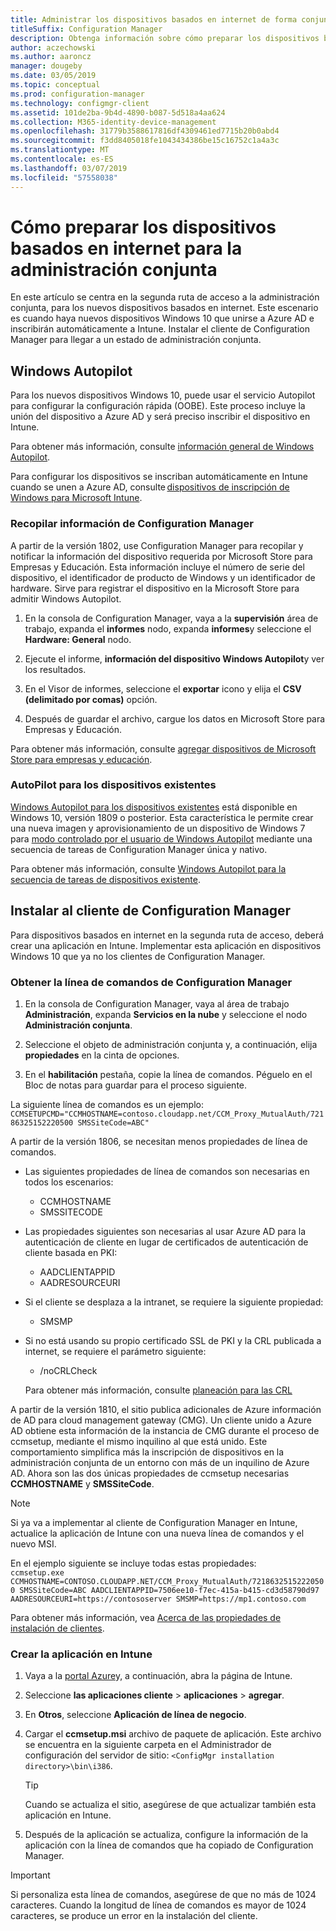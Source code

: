 ```yaml
---
title: Administrar los dispositivos basados en internet de forma conjunta
titleSuffix: Configuration Manager
description: Obtenga información sobre cómo preparar los dispositivos basados en internet de Windows 10 para la administración conjunta.
author: aczechowski
ms.author: aaroncz
manager: dougeby
ms.date: 03/05/2019
ms.topic: conceptual
ms.prod: configuration-manager
ms.technology: configmgr-client
ms.assetid: 101de2ba-9b4d-4890-b087-5d518a4aa624
ms.collection: M365-identity-device-management
ms.openlocfilehash: 31779b3588617816df4309461ed7715b20b0abd4
ms.sourcegitcommit: f3dd8405018fe1043434386be15c16752c1a4a3c
ms.translationtype: MT
ms.contentlocale: es-ES
ms.lasthandoff: 03/07/2019
ms.locfileid: "57558038"
---
```

# <a name="how-to-prepare-internet-based-devices-for-co-management"></a>Cómo preparar los dispositivos basados en internet para la administración conjunta

En este artículo se centra en la segunda ruta de acceso a la administración conjunta, para los nuevos dispositivos basados en internet. Este escenario es cuando haya nuevos dispositivos Windows 10 que unirse a Azure AD e inscribirán automáticamente a Intune. Instalar el cliente de Configuration Manager para llegar a un estado de administración conjunta.  



## <a name="windows-autopilot"></a>Windows Autopilot

Para los nuevos dispositivos Windows 10, puede usar el servicio Autopilot para configurar la configuración rápida (OOBE). Este proceso incluye la unión del dispositivo a Azure AD y será preciso inscribir el dispositivo en Intune.  

Para obtener más información, consulte [información general de Windows Autopilot](https://docs.microsoft.com/windows/deployment/windows-autopilot/windows-autopilot).    

Para configurar los dispositivos se inscriban automáticamente en Intune cuando se unen a Azure AD, consulte [dispositivos de inscripción de Windows para Microsoft Intune](https://docs.microsoft.com/intune/windows-enroll).  


### <a name="gather-information-from-configuration-manager"></a>Recopilar información de Configuration Manager

A partir de la versión 1802, use Configuration Manager para recopilar y notificar la información del dispositivo requerida por Microsoft Store para Empresas y Educación. Esta información incluye el número de serie del dispositivo, el identificador de producto de Windows y un identificador de hardware. Sirve para registrar el dispositivo en la Microsoft Store para admitir Windows Autopilot. 

1. En la consola de Configuration Manager, vaya a la **supervisión** área de trabajo, expanda el **informes** nodo, expanda **informes**y seleccione el **Hardware: General** nodo.  

2. Ejecute el informe, **información del dispositivo Windows Autopilot**y ver los resultados.  

3. En el Visor de informes, seleccione el **exportar** icono y elija el **CSV (delimitado por comas)** opción.  

4. Después de guardar el archivo, cargue los datos en Microsoft Store para Empresas y Educación.  

Para obtener más información, consulte [agregar dispositivos de Microsoft Store para empresas y educación](https://docs.microsoft.com/microsoft-store/add-profile-to-devices#add-devices-and-apply-autopilot-deployment-profile).


### <a name="autopilot-for-existing-devices"></a>AutoPilot para los dispositivos existentes
<!--1358333-->

[Windows Autopilot para los dispositivos existentes](https://techcommunity.microsoft.com/t5/Windows-IT-Pro-Blog/New-Windows-Autopilot-capabilities-and-expanded-partner-support/ba-p/260430) está disponible en Windows 10, versión 1809 o posterior. Esta característica le permite crear una nueva imagen y aprovisionamiento de un dispositivo de Windows 7 para [modo controlado por el usuario de Windows Autopilot](https://docs.microsoft.com/windows/deployment/windows-autopilot/user-driven) mediante una secuencia de tareas de Configuration Manager única y nativo. 

Para obtener más información, consulte [Windows Autopilot para la secuencia de tareas de dispositivos existente](/sccm/osd/deploy-use/windows-autopilot-for-existing-devices).



## <a name="install-the-configuration-manager-client"></a>Instalar al cliente de Configuration Manager

Para dispositivos basados en internet en la segunda ruta de acceso, deberá crear una aplicación en Intune. Implementar esta aplicación en dispositivos Windows 10 que ya no los clientes de Configuration Manager. 

### <a name="get-the-command-line-from-configuration-manager"></a>Obtener la línea de comandos de Configuration Manager

1. En la consola de Configuration Manager, vaya al área de trabajo **Administración**, expanda **Servicios en la nube** y seleccione el nodo **Administración conjunta**.  

2. Seleccione el objeto de administración conjunta y, a continuación, elija **propiedades** en la cinta de opciones.  

3. En el **habilitación** pestaña, copie la línea de comandos. Péguelo en el Bloc de notas para guardar para el proceso siguiente.  

La siguiente línea de comandos es un ejemplo: `CCMSETUPCMD="CCMHOSTNAME=contoso.cloudapp.net/CCM_Proxy_MutualAuth/72186325152220500 SMSSiteCode=ABC"`

<!--1358215--> A partir de la versión 1806, se necesitan menos propiedades de línea de comandos.  

- Las siguientes propiedades de línea de comandos son necesarias en todos los escenarios:  
    - CCMHOSTNAME  
    - SMSSITECODE  

- Las propiedades siguientes son necesarias al usar Azure AD para la autenticación de cliente en lugar de certificados de autenticación de cliente basada en PKI:  
    - AADCLIENTAPPID  
    - AADRESOURCEURI  

- Si el cliente se desplaza a la intranet, se requiere la siguiente propiedad:  
    - SMSMP  

- Si no está usando su propio certificado SSL de PKI y la CRL publicada a internet, se requiere el parámetro siguiente:  
    - /noCRLCheck  
    
     Para obtener más información, consulte [planeación para las CRL](/sccm/core/plan-design/security/plan-for-security#-plan-for-the-site-server-signing-certificate-self-signed)  

A partir de la versión 1810, el sitio publica adicionales de Azure información de AD para cloud management gateway (CMG). Un cliente unido a Azure AD obtiene esta información de la instancia de CMG durante el proceso de ccmsetup, mediante el mismo inquilino al que está unido. Este comportamiento simplifica más la inscripción de dispositivos en la administración conjunta de un entorno con más de un inquilino de Azure AD. Ahora son las dos únicas propiedades de ccmsetup necesarias **CCMHOSTNAME** y **SMSSiteCode**.<!--3607731-->

> [!Note]
> Si ya va a implementar al cliente de Configuration Manager en Intune, actualice la aplicación de Intune con una nueva línea de comandos y el nuevo MSI. <!-- SCCMDocs-pr issue 3084 -->

En el ejemplo siguiente se incluye todas estas propiedades:   
`ccmsetup.exe CCMHOSTNAME=CONTOSO.CLOUDAPP.NET/CCM_Proxy_MutualAuth/72186325152220500 SMSSiteCode=ABC AADCLIENTAPPID=7506ee10-f7ec-415a-b415-cd3d58790d97 AADRESOURCEURI=https://contososerver SMSMP=https://mp1.contoso.com`

Para obtener más información, vea [Acerca de las propiedades de instalación de clientes](/sccm/core/clients/deploy/about-client-installation-properties).


### <a name="create-the-app-in-intune"></a>Crear la aplicación en Intune

1. Vaya a la [portal Azure](https://portal.azure.com)y, a continuación, abra la página de Intune.  

2. Seleccione **las aplicaciones cliente** > **aplicaciones** > **agregar**.  

3. En **Otros**, seleccione **Aplicación de línea de negocio**.  

4. Cargar el **ccmsetup.msi** archivo de paquete de aplicación. Este archivo se encuentra en la siguiente carpeta en el Administrador de configuración del servidor de sitio: `<ConfigMgr installation directory>\bin\i386`.  

    > [!Tip]  
    > Cuando se actualiza el sitio, asegúrese de que actualizar también esta aplicación en Intune.  

5. Después de la aplicación se actualiza, configure la información de la aplicación con la línea de comandos que ha copiado de Configuration Manager.  

> [!IMPORTANT]    
> Si personaliza esta línea de comandos, asegúrese de que no más de 1024 caracteres. Cuando la longitud de línea de comandos es mayor de 1024 caracteres, se produce un error en la instalación del cliente.


